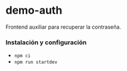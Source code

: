 # demo-auth

Frontend auxiliar para recuperar la contraseña.

### Instalación y configuración
* `npm ci`
* `npm run startdev`
